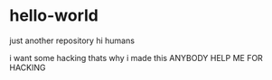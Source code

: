 # hello-world
just another repository
hi humans

i want some hacking thats why i made this
ANYBODY HELP ME FOR HACKING
